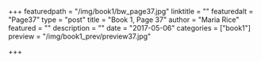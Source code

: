 +++
featuredpath = "/img/book1/bw_page37.jpg"
linktitle = ""
featuredalt = "Page37"
type = "post"
title = "Book 1, Page 37"
author = "Maria Rice"
featured = ""
description = ""
date = "2017-05-06"
categories = ["book1"]
preview = "/img/book1_prev/preview37.jpg"

+++



